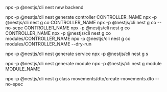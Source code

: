 <!-- Rather than installing the Nest CLI globally on the local machine we can use npx -p @nestjs/cli
this uses the -p or pacakge flag to specify the nest-cli since nest doesn't support npx by default like CRA does -->

npx -p @nestjs/cli nest new backend

npx -p @nestjs/cli nest generate controller CONTROLLER_NAME 
npx -p @nestjs/cli nest g co CONTROLLER_NAME  <!-- shorthand -->
npx -p @nestjs/cli nest g co --no-sepc CONTROLLER_NAME <!-- omit test file -->
npx -p @nestjs/cli nest g co CONTROLLER_NAME  <!-- shorthand -->
npx -p @nestjs/cli nest g co modules/CONTROLLER_NAME <!-- put the controller in the modules folder.  -->
npx -p @nestjs/cli nest g co modules/CONTROLLER_NAME --dry-run <!-- dry run will simulate the output of the command without actually creating anything -->

<!-- Service -->
npx -p @nestjs/cli nest generate service
npx -p @nestjs/cli nest g s

<!-- Module -->
npx -p @nestjs/cli nest generate module
npx -p @nestjs/cli nest g module MODULE_NAME

<!-- DTO -->
npx -p @nestjs/cli nest g class movements/dto/create-movements.dto --no-spec

